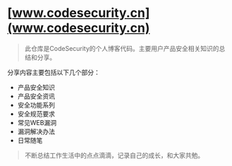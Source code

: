 # [www.codesecurity.cn](www.codesecurity.cn)

>此仓库是CodeSecurity的个人博客代码。主要用户产品安全相关知识的总结和分享。

分享内容主要包括以下几个部分：
* 产品安全知识
* 产品安全资讯
* 安全功能系列
* 安全规范要求
* 常见WEB漏洞
* 漏洞解决办法
* 日常随笔

>不断总结工作生活中的点点滴滴，记录自己的成长，和大家共勉。

